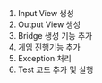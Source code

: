 

1. Input View 생성
2. Output View 생성
3. Bridge 생성 기능 추가
4. 게임 진행기능 추가
5. Exception 처리
6. Test 코드 추가 및 실행